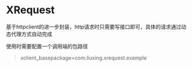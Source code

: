 # XRequest
基于httpclient的进一步封装，http请求时只需要写接口即可，具体的请求通过动态代理方式自动完成

使用时需要配置一个调用端的包路径
>xclient_basepackage=com.liuxing.xrequest.example